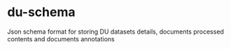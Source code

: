 # du-schema

Json schema format for storing DU datasets details, documents processed contents and documents annotations 